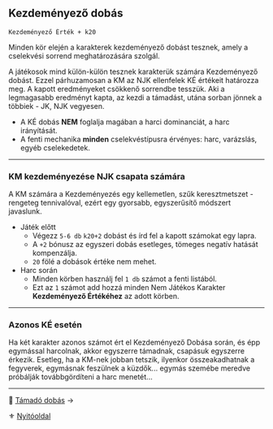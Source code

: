 ## Kezdeményező dobás

```
Kezdeményező Érték + k20
```

Minden kör elején a karakterek kezdeményező dobást tesznek, amely a cselekvési sorrend meghatározására szolgál.

A játékosok mind külön-külön tesznek karakterük számára Kezdeményező dobást. Ezzel párhuzamosan a KM az NJK ellenfelek KÉ értékeit határozza meg. A kapott eredményeket csökkenő sorrendbe tesszük. Aki a legmagasabb eredményt kapta, az kezdi a támadást, utána sorban jönnek a többiek - JK, NJK vegyesen.

- A KÉ dobás **NEM** foglalja magában a harci dominanciát, a harc irányítását.
- A fenti mechanika **minden** cselekvéstípusra érvényes: harc, varázslás, egyéb cselekedetek.

---
### KM kezdeményezése NJK csapata számára

A KM számára a Kezdeményezés egy kellemetlen, szűk keresztmetszet - rengeteg tennivalóval, ezért egy gyorsabb, egyszerűsítő módszert javaslunk.

- Játék előtt
  - Végezz `5-6 db` `k20+2` dobást és írd fel a kapott számokat egy lapra.
  - A `+2` bónusz az egyszeri dobás esetleges, tömeges negatív hatását kompenzálja.
  - `20` fölé a dobások értéke nem mehet.
- Harc során
  - Minden körben használj fel `1 db` számot a fenti listából.
  - Ezt az `1` számot add hozzá minden Nem Játékos Karakter **Kezdeményező Értékéhez** az adott körben.

---
### Azonos KÉ esetén

Ha két karakter azonos számot ért el Kezdeményező Dobása során, és épp egymással harcolnak, akkor egyszerre támadnak, csapásuk egyszerre érkezik. Esetleg, ha a KM-nek jobban tetszik, ilyenkor összeakadhatnak a fegyverek, egymásnak feszülnek a küzdők... egymás szemébe meredve próbálják továbbgördíteni a harc menetét...

---

🔗 [Támadó dobás](064_02_02_tamado_dobas.md) →

⚜️ [Nyitóoldal](start.md#6-harcrendszer-%EF%B8%8F)
